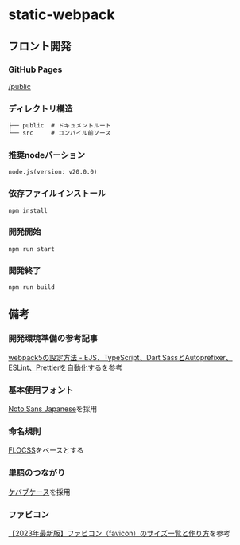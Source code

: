 # static-webpack

## フロント開発

### GitHub Pages
[/public](https://konno1614.github.io/static-webpack/public/)

### ディレクトリ構造

```txt
├── public  # ドキュメントルート
└── src     # コンパイル前ソース
```

### 推奨nodeバーション
```
node.js(version: v20.0.0)
```

### 依存ファイルインストール
```
npm install
```

### 開発開始
```
npm run start
```

### 開発終了
```
npm run build
```

## 備考

### 開発環境準備の参考記事
[webpack5の設定方法 - EJS、TypeScript、Dart SassとAutoprefixer、ESLint、Prettierを自動化する](https://yumegori.com/webpack5-setting-method)を参考

### 基本使用フォント
[Noto Sans Japanese](https://fonts.google.com/noto/specimen/Noto+Sans+JP)を採用

### 命名規則
[FLOCSS](https://github.com/hiloki/flocss)をベースとする

### 単語のつながり
[ケバブケース](https://qiita.com/ybiquitous/items/75288bacb596a82a2805)を採用

### ファビコン
[【2023年最新版】ファビコン（favicon）のサイズ一覧と作り方](https://sdesignlabo.com/web/favicon/)を参考

